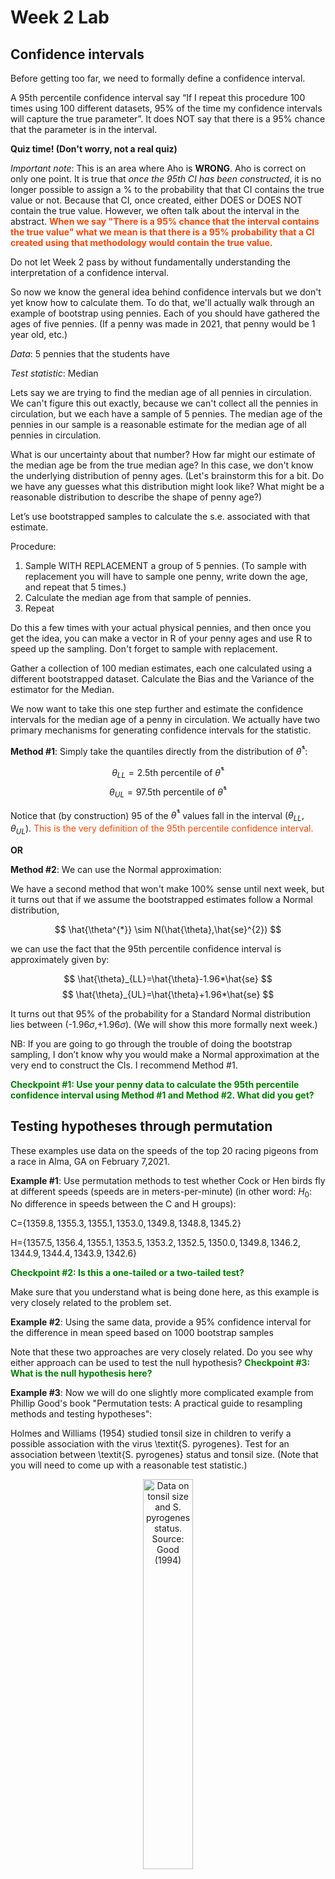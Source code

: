 Week 2 Lab
=============

Confidence intervals
-----------------------

Before getting too far, we need to formally define a confidence interval. 

A 95th percentile confidence interval say “If I repeat this procedure 100 times using 100 different datasets, 95% of the time my confidence intervals will capture the true parameter”. It does NOT say that there is a 95% chance that the parameter is in the interval.

**Quiz time! (Don't worry, not a real quiz)**

*Important note*: This is an area where Aho is **WRONG**. Aho is correct on only one point. It is true that *once the 95th CI has been constructed*, it is no longer possible to assign a $\%$ to the probability that that CI contains the true value or not. Because that CI, once created, either DOES or DOES NOT contain the true value. However, we often talk about the interval in the abstract. **<span style="color: orangered;">When we say "There is a 95$\%$ chance that the interval contains the true value" what we mean is that there is a 95$\%$ probability that a CI created using that methodology would contain the true value.</span>**

Do not let Week 2 pass by without fundamentally understanding the interpretation of a confidence interval. 

So now we know the general idea behind confidence intervals but we don't yet know how to calculate them. To do that, we'll actually walk through an example of bootstrap using pennies. Each of you should have gathered the ages of five pennies. (If a penny was made in 2021, that penny would be 1 year old, etc.)

*Data*: 5 pennies that the students have

*Test statistic*: Median

Lets say we are trying to find the median age of all pennies in circulation. We can't figure this out exactly, because we can't collect all the pennies in circulation, but we each have a sample of 5 pennies. The median age of the pennies in our sample is a reasonable estimate for the median age of all pennies in circulation. 

What is our uncertainty about that number? How far might our estimate of the median age be from the true median age? In this case, we don't know the underlying distribution of penny ages. (Let's brainstorm this for a bit. Do we have any guesses what this distribution might look like? What might be a reasonable distribution to describe the shape of penny age?) 

Let’s use bootstrapped samples to calculate the s.e. associated with that estimate.

Procedure: 
1. Sample WITH REPLACEMENT a group of 5 pennies. (To sample with replacement you will have to sample one penny, write down the age, and repeat that 5 times.)
2. Calculate the median age from that sample of pennies.
3. Repeat

Do this a few times with your actual physical pennies, and then once you get the idea, you can make a vector in R of your penny ages and use R to speed up the sampling. Don't forget to sample with replacement.

Gather a collection of 100 median estimates, each one calculated using a different bootstrapped dataset. Calculate the Bias and the Variance of the estimator for the Median.

We now want to take this one step further and estimate the confidence intervals for the median age of a penny in circulation. We actually have two primary mechanisms for generating confidence intervals for the statistic.

**Method #1**: Simply take the quantiles directly from the distribution of $\hat{\theta}^{*}$:

$$
\theta_{LL} = \mbox{2.5th percentile of } \hat{\theta}^{*}
$$
$$
\theta_{UL} = \mbox{97.5th percentile of } \hat{\theta}^{*}
$$

Notice that (by construction) 95$%$ of the $\hat{\theta}^{*}$ values fall in the interval $(\theta_{LL},\theta_{UL})$. <span style="color: orangered;">This is the very definition of the 95th percentile confidence interval.</span>

**OR** 

**Method #2**: We can use the Normal approximation:

We have a second method that won't make 100\% sense until next week, but it turns out that if we assume the bootstrapped estimates follow a Normal distribution, 

$$
\hat{\theta^{*}} \sim N(\hat{\theta},\hat{se}^{2})
$$

we can use the fact that the 95th percentile confidence interval is approximately given by:

$$
\hat{\theta}_{LL}=\hat{\theta}-1.96*\hat{se}
$$
$$
\hat{\theta}_{UL}=\hat{\theta}+1.96*\hat{se}
$$

It turns out that 95$\%$ of the probability for a Standard Normal distribution lies between (-1.96$\sigma$,+1.96$\sigma$). (We will show this more formally next week.) 

NB: If you are going to go through the trouble of doing the bootstrap sampling, I don’t know why you would make a Normal approximation at the very end to construct the CIs. I recommend Method #1.

**<span style="color: green;">Checkpoint #1: Use your penny data to calculate the 95th percentile confidence interval using Method #1 and Method #2. What did you get?</span>**

Testing hypotheses through permutation
------------------------------------

These examples use data on the speeds of the top 20 racing pigeons from a race in Alma, GA on February 7,2021. 

**Example #1**: Use permutation methods to test whether Cock or Hen birds fly at different speeds (speeds are in meters-per-minute) (in other word: $H_{0}$: No difference in speeds between the C and H groups):

C=$\{1359.8,1355.3,1355.1,1353.0,1349.8,1348.8,1345.2\}$

H=$\{1357.5,1356.4,1355.1,1353.5,1353.2,1352.5,1350.0,1349.8,1346.2,1344.9,1344.4,1343.9,1342.6\}$

**<span style="color: green;">Checkpoint #2: Is this a one-tailed or a two-tailed test?</span>**

Make sure that you understand what is being done here, as this example is very closely related to the problem set.


**Example #2**: Using the same data, provide a 95% confidence interval for the difference in mean speed based on 1000 bootstrap samples

Note that these two approaches are very closely related. Do you see why either approach can be used to test the null hypothesis? **<span style="color: green;">Checkpoint #3: What is the null hypothesis here?</span>**

**Example #3**: Now we will do one slightly more complicated example from Phillip Good's book "Permutation tests: A practical guide to resampling methods and testing hypotheses":

Holmes and Williams (1954) studied tonsil size in children to verify a possible association with the virus \textit{S. pyrogenes}. Test for an association between \textit{S. pyrogenes} status and tonsil size. (Note that you will need to come up with a reasonable test statistic.)

<div class="figure" style="text-align: center">
<img src="Table2categories.png" alt="Data on tonsil size and S. pyrogenes status. Source: Good (1994)" width="40%" />
<p class="caption">(\#fig:unnamed-chunk-1)Data on tonsil size and S. pyrogenes status. Source: Good (1994)</p>
</div>

Now lets consider the full dataset, where tonsil size is divided into three categories. How would we do the test now? **<span style="color: green;">Checkpoint #4: What is the new test statistic? (There are many options.)</span>** What 'labels' do you permute?

<div class="figure" style="text-align: center">
<img src="Table3categories.png" alt="Fill dataset on tonsil size and S. pyrogenes status. Source: Good (1994)" width="50%" />
<p class="caption">(\#fig:unnamed-chunk-2)Fill dataset on tonsil size and S. pyrogenes status. Source: Good (1994)</p>
</div>

Basics of bootstrap and jackknife
------------------------------------

To get started with bootstrap and jackknife techniques, we start by working through a very simple example. First we simulate some data


```r
x<-seq(0,9,by=1)
```

This will constutute our "data". Let's print the result of sampling with replacement to get a sense for it...


```r
table(sample(x,size=length(x),replace=T))
```

```
## 
## 0 2 4 5 6 8 
## 1 3 2 2 1 1
```

Now we will write a little script to take bootstrap samples and calculate the means of each of these bootstrap samples


```r
xmeans<-vector(length=1000)
for (i in 1:1000)
  {
  xmeans[i]<-mean(sample(x,replace=T))
  }
```

The actual number of bootstrapped samples is arbitrary *at this point* but there are ways of characterizing the precision of the bootstrap (jackknife-after-bootstrap) which might inform the number of bootstrap samples needed. *In practice*, people tend to pick some arbitrary but large number of bootstrap samples because computers are so fast that it is often easy to draw far more samples than are actually needed. When calculation of the statistic is slow (as might be the case if you are using the samples to construct a phylogeny, for example), then you would need to be more concerned with the number of bootstrap samples. 

First, lets just look at a histogram of the bootstrapped means and plot the actual sample mean on the histogram for comparison



```r
hist(xmeans,breaks=30,col="pink")
abline(v=mean(x),lwd=2)
```

<img src="Week-2-lab_files/figure-html/unnamed-chunk-6-1.png" width="672" />

Calculating bias and standard error
-----------------------------------

From these we can calculate the bias and standard deviation for the mean (which is the "statistic"):

$$
\widehat{Bias_{boot}} = \left(\frac{1}{k}\sum^{k}_{i=1}\theta^{*}_{i}\right)-\hat{\theta}
$$


```r
bias.boot<-mean(xmeans)-mean(x)
bias.boot
```

```
## [1] -0.0019
```

```r
hist(xmeans,breaks=30,col="pink")
abline(v=mean(x),lwd=5,col="black")
abline(v=mean(xmeans),lwd=2,col="yellow")
```

<img src="Week-2-lab_files/figure-html/unnamed-chunk-7-1.png" width="672" />

$$
\widehat{s.e._{boot}} = \sqrt{\frac{1}{k-1}\sum^{k}_{i=1}(\theta^{*}_{i}-\bar{\theta^{*}})^{2}}
$$


```r
se.boot<-sd(xmeans)
```

We can find the confidence intervals in two ways:

Method #1: Assume the bootstrap statistics are normally distributed


```r
LL.boot<-mean(xmeans)-1.96*se.boot #where did 1.96 come from?
UL.boot<-mean(xmeans)+1.96*se.boot
LL.boot
```

```
## [1] 2.738316
```

```r
UL.boot
```

```
## [1] 6.257884
```

Method #2: Simply take the quantiles of the bootstrap statistics


```r
quantile(xmeans,c(0.025,0.975))
```

```
##   2.5%  97.5% 
## 2.7975 6.2025
```

Let's compare this to what we would have gotten if we had used normal distribution theory. First we have to calculate the standard error:


```r
se.normal<-sqrt(var(x)/length(x))
LL.normal<-mean(x)-qt(0.975,length(x)-1)*se.normal
UL.normal<-mean(x)+qt(0.975,length(x)-1)*se.normal
LL.normal
```

```
## [1] 2.334149
```

```r
UL.normal
```

```
## [1] 6.665851
```

In this case, the confidence intervals we got from the normal distribution theory are too wide.

**<span style="color: green;">Checkpoint #6: Does it make sense why the normal distribution theory intervals are too wide?</span>** Because the original were were uniformly distributed, the data has higher variance than would be expected and therefore the standard error is higher than would be expected.

There are two packages that provide functions for bootstrapping, 'boot' and 'boostrap'. We will start by using the 'bootstrap' package, which was originally designed for Efron and Tibshirani's monograph on the bootstrap. 

To test the main functionality of the 'bootstrap' package, we will use the data we already have. The 'bootstrap' function requires the input of a user-defined function to calculate the statistic of interest. Here I will write a function that calculates the mean of the input values.


```r
library(bootstrap)
theta<-function(x)
  {
    mean(x)
  }
results<-bootstrap(x=x,nboot=1000,theta=theta)
results
```

```
## $thetastar
##    [1] 5.4 3.1 3.1 6.1 6.3 5.3 5.6 5.8 3.3 2.6 4.8 6.0 5.0 4.9 4.4 4.6 4.7 5.5
##   [19] 4.9 5.8 4.7 3.9 3.6 3.5 4.1 3.6 4.1 3.9 4.2 3.6 4.8 4.3 5.0 4.3 2.5 3.7
##   [37] 5.0 3.0 4.2 4.2 4.9 5.0 5.6 4.3 3.2 5.6 4.4 4.8 4.5 4.7 5.7 4.9 5.4 5.1
##   [55] 3.1 5.8 5.0 4.6 5.2 3.7 5.3 3.3 3.4 3.7 3.6 4.7 4.1 5.1 3.6 2.7 4.8 4.2
##   [73] 4.9 2.3 5.4 3.6 5.3 3.4 5.7 3.4 3.8 3.9 4.6 4.2 6.0 4.2 2.9 5.1 5.6 4.8
##   [91] 3.5 6.2 4.1 4.1 4.2 4.7 5.8 5.2 5.7 5.3 4.8 3.5 6.1 6.1 4.1 4.2 4.4 4.2
##  [109] 4.3 4.7 4.5 7.1 3.3 5.0 4.9 1.7 3.8 5.7 4.1 2.9 4.9 4.1 5.4 5.2 5.6 3.9
##  [127] 4.6 4.8 5.2 3.4 5.3 4.9 5.6 5.2 6.3 4.2 3.8 4.5 4.6 6.3 4.4 4.3 4.4 5.4
##  [145] 6.2 4.4 3.4 4.0 5.8 5.0 5.0 5.4 6.4 3.8 4.6 4.4 4.5 5.1 3.6 4.8 4.3 4.1
##  [163] 3.9 2.6 3.3 4.9 4.3 2.6 3.3 2.5 3.8 3.8 4.0 5.4 4.6 3.6 6.2 4.2 4.2 4.8
##  [181] 5.4 4.2 4.2 4.6 4.2 5.3 3.4 5.9 5.6 5.0 4.3 4.2 5.3 5.6 4.3 3.3 4.7 3.2
##  [199] 4.5 4.1 4.5 5.7 4.4 3.7 4.0 5.4 4.7 4.5 5.2 4.4 5.0 3.7 5.2 4.3 4.2 3.3
##  [217] 4.5 5.5 4.6 3.3 4.4 4.2 4.4 3.5 5.2 5.8 3.0 5.2 5.2 6.2 4.3 4.0 3.6 4.6
##  [235] 3.9 5.0 4.5 3.1 4.8 4.6 5.7 4.3 4.3 4.8 5.1 4.0 3.8 5.7 4.8 2.7 4.2 4.7
##  [253] 3.4 3.8 5.6 5.1 4.5 3.9 3.4 5.1 5.2 3.9 3.5 3.6 4.5 4.1 3.8 4.1 4.1 3.8
##  [271] 5.2 5.5 5.2 4.4 5.5 5.9 3.5 3.4 4.6 3.2 5.1 4.9 4.7 3.8 4.7 3.6 4.0 5.4
##  [289] 5.8 4.6 4.1 5.8 4.5 6.1 3.5 3.4 3.6 3.7 4.1 4.7 5.7 4.8 4.8 3.3 4.8 4.5
##  [307] 4.9 5.6 2.7 4.4 6.0 6.3 5.8 4.6 2.9 4.0 3.3 4.0 3.7 5.2 4.8 5.4 5.9 5.2
##  [325] 3.4 3.9 3.6 5.5 4.3 2.8 4.4 4.0 3.8 6.1 5.2 4.8 4.9 3.4 4.9 4.8 4.6 4.4
##  [343] 4.5 3.3 4.4 4.7 5.7 3.7 5.7 5.0 4.1 4.3 2.9 6.0 2.4 4.1 3.2 3.2 5.1 4.6
##  [361] 5.4 6.3 4.6 3.8 3.5 4.2 4.5 3.8 4.8 2.6 4.5 4.0 3.9 4.1 3.8 4.9 4.9 3.5
##  [379] 5.1 4.6 5.9 3.0 4.5 3.8 3.9 5.0 3.8 6.5 3.2 4.3 6.0 5.1 3.4 4.8 3.4 5.2
##  [397] 5.2 4.7 3.4 3.9 5.3 4.6 4.6 5.3 3.1 6.0 3.7 4.8 5.7 6.1 5.7 2.0 4.0 3.0
##  [415] 3.2 5.3 4.8 4.2 4.4 4.3 4.6 5.6 6.1 5.6 6.3 5.3 3.9 4.0 4.0 3.9 3.9 3.8
##  [433] 4.6 4.9 4.7 6.2 3.8 4.4 6.1 4.0 3.8 3.9 4.6 4.4 4.3 4.4 4.0 3.7 2.9 3.9
##  [451] 4.3 5.0 2.9 4.6 5.0 5.7 6.9 4.7 3.5 4.7 5.4 3.8 4.4 3.2 4.8 6.2 5.3 6.2
##  [469] 5.0 3.7 5.8 4.3 4.9 4.5 4.8 6.4 4.6 5.3 4.1 3.8 4.0 4.2 4.2 4.3 5.4 4.6
##  [487] 5.1 3.4 4.2 2.5 3.9 3.2 5.4 3.5 4.5 4.8 5.7 4.5 4.3 4.3 4.9 4.5 4.0 4.6
##  [505] 3.9 5.7 5.0 4.7 2.1 2.9 2.8 5.4 4.6 3.0 4.5 4.4 4.4 2.9 5.0 4.2 4.7 6.2
##  [523] 6.1 5.1 4.6 5.7 5.3 5.5 4.6 3.7 4.9 5.1 2.9 4.1 4.8 4.0 5.6 4.1 5.5 4.5
##  [541] 5.2 3.6 5.4 3.5 3.3 4.0 5.2 3.6 5.1 4.1 4.6 5.1 3.9 5.9 5.9 4.5 2.8 5.0
##  [559] 3.2 4.0 5.4 3.2 5.0 4.1 5.7 6.9 3.7 6.6 4.6 5.1 5.3 5.1 3.7 4.8 4.8 5.4
##  [577] 4.7 5.4 4.6 2.6 4.2 4.8 3.9 5.6 3.7 4.2 4.5 4.6 5.1 5.1 3.7 5.0 4.9 5.9
##  [595] 4.3 4.8 5.6 3.6 3.6 5.1 2.5 4.1 5.2 4.2 4.0 4.6 5.9 6.2 4.0 4.6 5.0 7.1
##  [613] 3.4 4.5 2.7 2.6 5.1 3.8 2.8 3.3 3.8 4.3 2.7 5.9 3.4 5.0 5.8 5.2 4.8 4.8
##  [631] 3.8 5.1 5.4 4.1 5.1 5.2 4.4 5.1 4.8 3.5 4.1 3.5 4.2 5.7 5.4 4.4 2.9 3.5
##  [649] 5.1 3.2 5.5 3.4 5.0 3.6 4.7 4.9 5.5 5.7 5.7 5.0 4.5 4.8 4.4 5.8 6.5 4.0
##  [667] 5.4 3.9 4.6 4.2 4.5 4.7 4.9 3.7 5.9 4.3 4.8 3.8 4.5 3.4 5.8 5.0 3.0 3.9
##  [685] 4.8 3.6 3.4 4.5 6.0 4.3 4.4 3.5 4.2 5.3 4.1 4.8 4.8 6.3 3.4 4.3 4.0 5.2
##  [703] 5.0 6.3 2.7 3.5 4.5 5.5 4.5 4.5 4.8 4.4 3.8 3.5 3.6 2.4 4.3 4.8 4.8 3.7
##  [721] 2.6 4.1 4.8 4.5 4.8 5.6 3.8 5.4 6.2 5.1 3.8 4.1 4.7 5.0 5.7 4.8 4.3 4.6
##  [739] 5.3 5.5 4.8 4.3 3.6 6.1 5.1 5.1 5.6 3.8 5.6 3.8 5.0 4.1 2.3 4.8 4.2 5.3
##  [757] 4.9 5.0 5.2 5.0 5.3 3.6 4.5 4.5 3.8 4.7 5.0 3.7 4.0 3.4 5.2 3.4 4.5 3.9
##  [775] 5.5 6.7 4.8 3.5 4.8 5.7 6.1 6.0 4.8 5.0 6.3 3.0 3.5 5.8 5.8 5.2 4.2 5.6
##  [793] 3.8 4.0 4.4 5.5 5.0 5.7 3.5 3.1 4.3 4.1 4.1 5.1 5.5 6.2 5.1 2.8 3.8 3.5
##  [811] 5.5 4.7 3.6 6.8 2.4 5.7 2.8 2.2 6.1 4.2 4.3 3.6 4.6 3.9 6.0 5.8 5.4 4.5
##  [829] 5.0 4.7 5.8 4.7 5.0 4.0 4.8 4.5 4.8 5.1 4.4 4.4 4.4 3.6 4.1 3.3 3.3 4.0
##  [847] 5.8 3.3 4.8 4.1 4.3 4.6 3.9 4.6 5.2 4.4 3.0 3.7 3.4 5.3 5.2 5.4 4.1 4.4
##  [865] 4.0 3.1 5.7 2.8 6.3 5.0 2.4 3.4 5.2 5.1 5.9 5.0 2.4 3.1 4.9 4.3 4.2 3.9
##  [883] 5.6 4.3 4.6 5.0 4.3 2.6 4.5 3.2 4.1 4.3 4.2 4.8 4.4 4.6 5.1 4.7 4.7 4.2
##  [901] 3.9 4.6 3.3 4.9 4.5 4.8 3.7 4.8 4.8 4.0 4.4 5.2 4.2 4.8 3.6 5.4 4.7 5.8
##  [919] 5.0 4.7 4.7 4.5 4.3 5.7 4.4 3.1 5.2 4.6 4.4 3.2 5.0 3.6 4.4 4.5 4.9 5.3
##  [937] 4.7 4.1 4.5 6.2 4.0 4.3 4.0 5.6 3.9 4.6 3.7 5.8 3.1 3.6 4.2 4.4 5.7 4.7
##  [955] 6.3 4.7 4.0 4.7 5.3 3.8 4.0 5.0 5.0 3.8 4.1 4.9 5.2 4.5 5.6 6.2 3.4 4.4
##  [973] 4.2 4.3 5.1 4.4 4.2 5.0 3.6 4.7 3.4 3.2 4.2 3.8 4.0 5.5 4.7 3.5 4.4 5.4
##  [991] 5.0 4.2 4.4 5.0 3.4 4.6 4.0 6.1 4.5 4.5
## 
## $func.thetastar
## NULL
## 
## $jack.boot.val
## NULL
## 
## $jack.boot.se
## NULL
## 
## $call
## bootstrap(x = x, nboot = 1000, theta = theta)
```

```r
quantile(results$thetastar,c(0.025,0.975))
```

```
##  2.5% 97.5% 
##   2.7   6.2
```

Notice that we get exactly what we got last time. This illustrates an important point, which is that the bootstrap functions are often no easier to use than something you could write yourself.

You can also define a function of the bootstrapped statistics (we have been calling this theta) to pull out immediately any summary statistics you are interested in from the bootstrapped thetas.

Here I will write a function that calculates the bias of my estimate of the mean (which is 4.5 [i.e. the mean of the number 0,1,2,3,4,5,6,7,8,9])


```r
bias<-function(x)
  {
  mean(x)-4.5
  }
results<-bootstrap(x=x,nboot=1000,theta=theta,func=bias)
results
```

```
## $thetastar
##    [1] 6.2 4.3 4.4 4.4 2.5 5.2 6.4 6.9 5.0 3.1 4.6 3.2 3.5 3.0 5.6 5.8 4.3 4.4
##   [19] 4.4 3.5 4.6 4.5 4.8 3.5 3.4 4.6 5.5 5.6 4.2 6.5 5.9 3.7 5.1 4.1 5.7 4.2
##   [37] 4.2 4.2 2.9 4.1 4.3 4.7 5.6 5.5 4.7 3.5 4.5 4.5 5.3 5.1 4.3 4.5 4.5 6.4
##   [55] 3.7 4.7 4.6 4.6 5.4 5.7 3.8 4.0 3.2 4.1 4.8 3.8 6.0 5.6 4.5 4.2 3.2 5.0
##   [73] 3.9 3.2 4.1 4.2 3.3 4.2 4.8 4.6 3.7 5.5 6.9 5.7 4.0 6.8 5.4 5.4 4.2 4.4
##   [91] 4.8 3.2 5.0 4.6 3.7 4.4 6.1 5.9 3.0 4.3 3.3 6.3 4.1 3.9 4.7 4.3 5.6 3.9
##  [109] 5.7 4.9 4.1 5.3 6.2 4.4 5.4 3.7 5.9 5.5 4.8 6.1 4.4 5.4 5.2 4.6 3.2 5.6
##  [127] 4.8 5.4 4.6 5.1 3.2 5.0 3.2 4.1 4.3 5.1 4.1 2.7 5.9 5.9 3.1 4.5 5.8 3.9
##  [145] 4.9 3.7 6.8 3.8 5.0 6.3 5.6 5.5 4.6 4.7 4.8 4.7 3.5 4.3 3.8 2.3 5.5 4.5
##  [163] 4.6 3.5 5.2 4.5 4.2 5.5 4.8 4.6 5.9 4.1 4.7 3.9 3.3 4.7 4.5 3.8 5.7 5.4
##  [181] 4.3 4.9 3.7 3.6 4.4 4.2 4.7 3.7 5.5 5.9 3.5 4.5 5.1 4.2 3.2 5.6 4.6 4.0
##  [199] 3.2 5.2 4.3 6.0 3.0 5.6 6.1 3.2 3.5 5.4 5.7 4.7 2.9 4.5 4.1 3.8 4.6 4.8
##  [217] 4.2 4.9 6.3 2.9 4.7 3.6 3.3 5.5 2.9 4.5 3.7 5.1 4.2 3.7 4.9 5.0 4.7 2.3
##  [235] 3.7 5.1 5.0 4.9 3.5 6.3 3.8 3.3 6.0 3.7 3.7 5.0 3.5 4.6 4.4 3.9 5.5 3.1
##  [253] 3.9 3.9 4.9 4.6 4.3 5.5 4.9 5.1 5.8 5.5 3.0 5.6 3.8 5.9 4.0 3.8 4.9 5.9
##  [271] 4.0 3.6 5.0 4.6 6.0 4.9 4.0 4.2 5.1 3.3 5.6 4.5 6.5 4.6 3.6 4.4 5.7 3.9
##  [289] 4.6 4.8 4.2 5.7 3.6 4.2 3.4 4.4 4.8 5.0 5.0 5.4 4.5 3.3 4.3 5.1 5.3 5.7
##  [307] 2.4 4.7 4.6 5.3 4.6 5.4 3.7 4.6 5.0 3.5 5.4 3.8 6.2 3.7 5.2 3.2 4.8 3.4
##  [325] 4.2 4.9 4.2 5.1 2.1 3.6 4.8 5.3 5.0 4.3 3.9 5.4 4.1 4.2 4.1 4.3 4.3 5.1
##  [343] 5.7 3.7 4.8 5.0 3.6 6.5 4.7 6.0 7.3 4.1 6.0 4.6 4.1 4.6 4.7 4.8 4.9 3.8
##  [361] 2.9 5.9 3.2 5.4 4.8 3.9 4.8 6.0 5.7 4.5 4.6 3.3 5.0 3.1 3.5 4.1 3.8 3.2
##  [379] 5.2 5.3 5.3 5.0 4.0 5.4 3.7 5.9 5.4 3.2 5.2 3.7 5.5 4.7 3.3 5.4 6.7 3.2
##  [397] 5.2 4.4 5.8 6.3 4.8 4.1 4.4 5.0 5.3 5.1 2.8 4.3 4.4 6.5 4.8 3.5 4.6 3.1
##  [415] 5.8 4.1 5.4 3.0 4.4 5.0 6.0 4.6 4.0 5.7 5.6 4.4 4.8 3.4 4.7 4.2 6.5 2.6
##  [433] 5.2 4.2 5.7 4.7 5.2 3.5 3.7 4.8 4.7 5.0 5.2 6.2 5.1 3.7 3.3 6.5 6.4 3.8
##  [451] 6.8 3.4 4.5 5.0 5.3 3.5 2.4 5.5 2.5 3.2 4.1 3.2 5.5 4.7 3.5 3.7 3.4 4.3
##  [469] 5.2 4.1 5.6 3.2 5.6 5.8 4.7 4.0 5.8 5.4 5.2 5.0 4.7 4.2 3.0 3.3 5.3 5.4
##  [487] 5.1 3.9 6.3 5.6 6.0 3.6 3.2 4.8 4.4 3.8 3.1 3.5 3.5 4.0 5.2 5.0 5.5 3.3
##  [505] 4.9 4.7 5.4 3.5 4.0 3.9 5.2 2.2 4.8 3.8 4.3 4.9 4.3 4.1 5.3 4.4 4.6 5.4
##  [523] 4.2 3.9 2.8 4.1 4.3 2.3 4.0 4.9 5.7 6.2 5.3 4.3 4.6 3.4 4.9 5.1 4.0 3.3
##  [541] 4.3 6.5 3.6 3.3 4.3 5.6 4.1 4.2 3.6 5.7 3.8 3.2 5.7 5.9 3.8 4.3 5.4 2.5
##  [559] 4.8 4.9 4.1 4.2 4.7 3.8 4.6 4.4 4.5 4.4 5.4 5.5 4.4 4.2 3.8 3.9 6.8 3.2
##  [577] 4.7 5.5 3.0 4.1 5.5 3.9 4.3 2.6 3.8 3.7 3.2 4.8 3.7 3.7 4.0 4.0 5.7 5.4
##  [595] 5.5 5.7 4.5 5.7 4.9 5.9 5.0 4.5 5.3 3.4 3.5 5.9 3.6 4.8 4.3 5.2 3.8 4.2
##  [613] 4.2 3.1 3.1 5.9 4.9 5.2 5.3 5.3 4.1 5.5 3.6 4.3 3.9 4.9 4.6 3.3 5.7 5.3
##  [631] 5.0 4.3 4.9 5.6 5.6 3.2 3.1 6.4 4.2 3.7 3.2 3.1 4.2 4.6 3.6 6.3 4.6 5.6
##  [649] 5.0 3.8 5.2 6.2 3.9 5.1 4.4 3.6 4.5 4.7 4.8 6.5 3.8 3.3 4.9 6.6 2.9 4.1
##  [667] 5.1 4.2 3.6 4.8 5.9 4.5 3.9 4.1 5.1 4.1 5.2 3.8 4.2 6.3 3.9 3.1 3.3 5.0
##  [685] 4.2 4.3 4.9 2.9 5.8 3.1 5.4 3.8 4.9 5.4 4.2 4.7 3.7 3.9 4.5 3.8 5.5 4.0
##  [703] 3.4 4.5 4.2 4.9 4.7 3.5 4.3 5.0 3.9 6.2 3.6 6.1 4.3 4.2 4.0 3.9 3.5 4.4
##  [721] 3.9 4.0 3.2 7.3 3.7 3.3 5.1 4.4 5.0 5.1 4.3 4.8 4.1 4.7 4.5 5.8 3.6 4.7
##  [739] 6.1 4.6 4.1 2.1 4.0 3.3 6.2 6.6 5.1 6.2 3.5 5.2 5.1 4.2 3.7 4.9 4.4 2.5
##  [757] 4.6 4.8 5.2 4.8 4.1 6.7 5.3 4.9 4.4 4.4 4.7 5.0 5.3 3.8 5.0 4.8 5.5 4.3
##  [775] 4.2 3.3 5.1 6.3 3.4 5.0 2.9 5.2 5.9 5.1 4.9 4.6 4.2 4.5 4.4 5.7 4.5 3.1
##  [793] 3.2 4.5 4.6 3.6 4.2 3.8 4.9 5.5 5.4 4.9 5.8 5.9 3.4 5.8 5.5 4.7 3.6 4.3
##  [811] 4.9 4.3 5.8 4.6 5.9 5.0 4.4 6.1 4.3 3.8 4.5 5.3 4.8 4.8 4.0 3.6 3.8 6.9
##  [829] 5.0 4.8 4.8 5.8 3.3 4.7 4.0 5.4 4.5 5.3 3.7 5.5 4.5 4.1 4.9 5.3 3.6 3.0
##  [847] 3.7 4.5 3.4 3.6 4.8 3.5 4.1 5.0 3.6 4.8 4.1 3.9 3.3 4.1 4.0 4.3 4.5 3.3
##  [865] 4.2 4.8 6.1 4.4 5.5 3.4 5.6 4.6 4.5 3.2 4.1 4.0 4.2 4.9 3.2 4.9 4.3 4.1
##  [883] 5.4 5.3 4.0 5.3 5.0 4.9 3.6 6.6 4.7 4.8 4.2 5.6 3.1 5.1 2.9 6.2 4.5 4.6
##  [901] 5.3 5.4 3.4 4.6 2.5 5.0 3.5 4.6 5.4 4.9 4.9 3.6 3.8 4.3 4.1 4.4 4.5 4.2
##  [919] 4.6 2.9 3.6 4.4 3.6 5.9 3.8 4.2 4.5 5.5 4.5 3.8 4.3 4.7 3.3 6.5 4.3 2.4
##  [937] 4.7 4.3 2.7 3.9 3.7 5.0 5.1 4.7 5.8 4.4 5.2 7.4 4.0 3.6 3.8 2.4 3.9 5.6
##  [955] 5.3 2.9 4.7 2.4 5.4 5.6 3.1 4.5 4.7 5.4 3.5 2.7 4.2 5.4 3.8 4.2 5.7 4.1
##  [973] 2.9 4.3 4.6 5.9 5.6 3.7 4.6 5.1 5.1 3.7 4.9 4.9 4.1 3.3 4.8 4.0 4.2 3.4
##  [991] 4.0 5.4 5.0 3.2 5.0 4.3 2.8 5.5 4.0 4.6
## 
## $func.thetastar
## [1] 0.0322
## 
## $jack.boot.val
##  [1]  0.550720461  0.491168831  0.324258760  0.166388889  0.120370370
##  [6] -0.005172414 -0.191142857 -0.261470588 -0.329714286 -0.484045584
## 
## $jack.boot.se
## [1] 1.006345
## 
## $call
## bootstrap(x = x, nboot = 1000, theta = theta, func = bias)
```

Compare this to 'bias.boot' (our result from above). Why might it not be the same? Try running the same section of code several times. See how the value of the bias ($func.thetastar) jumps around? We should not be surprised by this because we can look at the jackknife-after-bootstrap estimate of the standard error of the function (in this case, that function is the bias) and we can see that it is not so small that we wouldn't expect some variation in these values.

Remember, everything we have discussed today are estimates. The statistic as applied to your data will change with new data, as will the standard error, the confidence intervals - everything! All of these values have sampling distributions and are subject to change if you repeated the procedure with new data.

Note that we can calculate any function of $\theta^{*}$. A simple example would be the 72nd percentile:


```r
perc72<-function(x)
  {
  quantile(x,probs=c(0.72))
  }
results<-bootstrap(x=x,nboot=1000,theta=theta,func=perc72)
results
```

```
## $thetastar
##    [1] 3.2 3.8 4.4 4.6 5.8 4.1 3.5 4.3 6.4 4.4 5.8 5.3 4.5 5.2 4.8 6.7 5.4 5.0
##   [19] 3.8 5.2 4.4 4.6 4.0 4.8 4.2 4.6 5.2 3.3 2.9 4.8 5.0 5.6 3.4 1.6 4.9 4.7
##   [37] 5.5 5.4 3.7 3.6 3.4 4.5 4.5 4.8 4.3 4.4 4.9 4.2 4.3 5.1 4.8 2.9 5.2 5.2
##   [55] 4.7 3.7 5.5 5.0 5.4 3.4 3.1 4.9 4.8 3.6 4.9 3.4 3.8 4.0 4.1 3.8 3.9 5.1
##   [73] 5.2 5.0 4.2 3.6 6.3 4.8 2.5 6.1 6.3 4.6 4.8 4.4 4.4 4.5 5.0 5.7 4.1 5.0
##   [91] 4.5 4.3 4.0 3.5 4.3 4.8 4.2 2.8 4.9 5.0 3.3 3.1 5.5 4.9 3.9 4.8 4.8 4.3
##  [109] 4.6 4.7 4.7 6.3 4.4 5.4 4.5 2.1 5.3 5.1 4.9 2.5 4.3 3.7 4.0 4.9 4.5 3.5
##  [127] 4.3 3.9 4.8 3.6 4.6 3.7 4.0 4.7 4.9 5.9 3.6 3.4 5.1 5.4 4.8 5.6 3.4 5.4
##  [145] 4.3 5.3 5.1 4.3 3.8 4.3 4.5 5.0 4.5 3.6 6.0 3.0 3.8 4.3 4.5 5.9 3.6 3.6
##  [163] 5.3 5.0 5.1 4.0 4.2 5.8 4.8 4.3 2.1 4.7 5.0 3.4 2.9 3.4 5.2 3.8 4.0 4.9
##  [181] 5.1 5.9 5.0 5.4 5.5 5.0 4.0 5.7 2.5 2.6 1.8 4.7 5.7 4.0 1.9 5.1 4.5 5.0
##  [199] 4.2 6.0 3.7 4.8 1.8 4.8 4.7 5.1 4.1 4.1 4.4 5.4 4.7 3.9 3.7 4.5 3.8 4.5
##  [217] 3.0 4.1 5.1 5.0 3.4 3.6 3.7 5.5 5.4 5.1 3.8 3.6 4.5 3.8 4.8 5.1 5.4 4.4
##  [235] 3.5 3.7 5.6 5.6 5.9 4.4 3.6 3.8 2.7 3.3 5.3 5.4 5.2 5.0 3.1 4.2 4.6 4.2
##  [253] 4.1 5.2 3.4 3.3 3.9 5.5 6.3 3.4 3.0 4.5 3.8 4.9 5.5 5.4 3.6 4.2 5.2 3.1
##  [271] 5.5 5.4 4.8 5.3 5.1 4.8 3.6 4.1 3.3 4.9 4.5 4.2 5.1 3.8 6.3 4.7 3.4 2.8
##  [289] 4.2 5.4 6.0 4.8 4.1 4.3 5.6 5.1 5.0 3.7 5.0 3.7 4.0 5.8 3.7 3.8 5.0 2.2
##  [307] 5.1 2.9 5.6 4.3 4.4 5.3 5.0 2.6 5.6 4.3 4.0 3.7 4.0 4.3 2.5 5.0 4.7 5.3
##  [325] 4.0 4.5 3.5 5.5 3.8 5.2 5.8 3.8 6.0 3.5 4.0 5.5 5.4 5.9 3.5 5.6 4.1 5.1
##  [343] 3.6 5.2 4.6 4.9 5.1 3.9 4.4 5.2 2.9 5.1 3.0 4.3 4.3 4.1 2.7 4.2 5.0 5.3
##  [361] 5.5 4.9 2.5 7.4 5.0 2.6 4.7 5.9 3.3 4.2 3.5 4.3 4.2 4.3 3.9 4.7 5.6 5.7
##  [379] 3.0 5.3 2.9 4.6 3.8 3.4 4.1 3.4 4.3 4.9 3.0 5.1 4.9 5.3 4.2 5.7 5.6 5.5
##  [397] 5.0 4.6 2.9 3.4 5.1 5.3 5.2 3.6 4.0 5.1 3.7 5.7 3.9 4.0 4.7 5.2 5.4 4.1
##  [415] 3.8 4.9 5.0 2.9 4.5 4.9 6.0 3.2 6.1 4.2 4.0 5.5 3.6 5.6 5.4 3.3 5.1 3.3
##  [433] 5.5 3.7 3.8 5.3 5.1 3.4 4.5 5.1 4.8 5.4 5.0 5.2 5.3 5.1 4.7 3.9 4.1 4.6
##  [451] 3.8 5.6 4.2 4.4 3.2 6.7 4.3 4.1 4.3 4.2 5.0 4.6 5.4 3.4 3.7 5.6 3.4 5.5
##  [469] 5.0 6.1 4.8 5.5 4.3 4.5 4.5 5.9 6.9 4.0 4.0 4.9 6.7 2.9 3.0 4.9 6.7 3.6
##  [487] 5.8 4.9 4.6 5.4 5.0 4.1 4.7 5.5 4.4 4.3 4.2 5.3 4.3 5.1 4.4 4.7 5.4 2.8
##  [505] 3.9 4.6 5.6 4.3 4.0 5.1 3.5 3.9 5.6 3.8 4.8 5.5 4.3 5.8 3.7 6.4 4.3 5.6
##  [523] 3.9 5.1 4.0 4.4 4.6 3.8 3.5 4.6 4.7 3.5 5.3 3.0 4.1 4.4 4.4 5.3 3.7 4.6
##  [541] 4.3 4.2 2.8 4.4 4.2 3.5 5.2 4.5 4.3 4.8 4.1 5.0 6.0 4.6 1.7 5.4 4.4 6.6
##  [559] 4.7 4.5 4.1 3.3 5.4 3.9 2.9 5.1 5.2 4.5 3.9 3.5 5.1 4.3 4.0 6.0 3.0 4.2
##  [577] 4.8 4.7 4.6 3.1 4.8 4.8 5.7 5.1 3.7 4.7 5.6 5.5 3.0 6.2 3.5 4.4 4.6 4.4
##  [595] 4.1 4.8 4.2 4.7 3.5 3.8 5.7 5.3 3.7 3.7 4.8 5.2 5.5 3.7 4.6 3.0 5.6 5.5
##  [613] 4.7 5.0 5.0 3.7 5.8 6.2 3.6 4.5 3.6 4.0 4.6 6.2 5.0 5.4 4.2 3.8 5.5 5.7
##  [631] 4.7 4.3 4.6 3.0 4.2 3.9 4.6 5.4 4.6 5.4 4.8 4.6 3.8 3.4 2.7 3.7 5.3 3.3
##  [649] 3.6 5.0 4.7 6.4 5.3 3.3 3.7 4.2 3.3 4.4 4.8 5.3 4.3 3.6 4.6 4.1 5.6 3.6
##  [667] 4.6 5.6 5.0 3.1 5.0 4.7 3.5 3.8 3.1 3.4 4.4 4.9 3.4 5.4 4.5 4.5 4.6 3.0
##  [685] 5.1 4.2 4.7 3.4 5.8 7.1 4.3 5.0 4.0 6.8 4.9 3.4 4.1 3.3 4.5 4.6 6.4 5.2
##  [703] 3.9 5.2 4.3 3.6 3.4 4.3 4.0 4.4 5.0 6.0 5.4 6.5 4.5 6.2 4.4 3.7 4.3 3.4
##  [721] 5.7 2.3 4.0 3.9 5.9 4.1 4.3 3.5 4.3 5.4 4.3 5.2 3.6 5.5 2.6 4.6 4.2 4.0
##  [739] 4.1 4.5 3.8 5.6 5.4 3.8 4.2 6.1 3.5 4.2 4.1 2.2 4.2 5.9 4.3 4.8 5.7 4.7
##  [757] 4.9 3.7 4.9 3.3 4.1 3.1 6.3 5.0 5.1 5.5 4.2 4.3 3.1 4.9 4.4 4.5 3.1 3.8
##  [775] 5.0 5.3 4.9 4.8 4.7 4.5 3.1 5.1 3.5 4.0 2.3 4.8 3.8 3.9 4.1 3.5 3.2 4.4
##  [793] 5.3 4.4 4.3 5.4 6.2 4.9 4.3 3.0 5.3 4.5 4.7 3.9 3.3 3.7 3.9 5.3 5.2 4.3
##  [811] 4.6 3.9 3.2 5.1 4.2 6.1 5.6 4.7 3.6 5.5 4.4 5.1 4.4 3.0 5.5 5.0 5.0 5.8
##  [829] 5.8 4.9 5.7 5.1 5.6 4.5 4.7 5.8 4.6 6.9 5.1 4.1 3.1 4.2 3.9 5.1 4.6 5.3
##  [847] 5.8 3.0 5.3 4.2 4.6 4.5 2.9 3.4 3.7 3.6 3.7 4.2 4.4 4.8 5.9 4.1 4.2 5.3
##  [865] 4.4 3.9 2.9 4.4 4.3 3.0 3.7 4.5 4.3 4.3 6.6 5.6 6.5 5.0 3.3 4.7 5.7 4.8
##  [883] 5.3 3.7 3.6 4.9 4.3 3.9 6.0 4.0 6.3 5.0 5.7 3.7 4.4 3.2 5.2 3.9 3.7 4.8
##  [901] 3.4 5.0 3.4 2.9 5.9 5.1 3.8 3.5 5.5 6.3 5.1 5.6 4.0 2.2 5.1 3.8 5.0 4.4
##  [919] 4.2 4.4 3.4 4.5 3.0 4.4 4.5 3.7 5.1 4.1 4.6 5.2 3.6 4.0 5.4 3.0 5.0 4.6
##  [937] 3.2 4.4 6.2 3.7 6.2 4.5 3.0 5.1 6.2 4.6 4.1 4.0 5.4 5.2 4.7 4.8 4.0 3.8
##  [955] 5.0 5.2 5.7 4.2 4.9 4.3 4.5 4.7 5.4 5.0 3.9 5.4 4.5 5.9 4.3 5.9 5.3 3.1
##  [973] 2.3 4.4 4.1 4.1 5.5 5.0 4.8 5.0 5.6 4.3 5.4 4.8 6.0 4.5 4.7 3.7 4.5 2.9
##  [991] 3.1 4.0 4.0 4.4 3.2 5.9 5.6 5.5 4.5 4.6
## 
## $func.thetastar
## 72% 
## 5.1 
## 
## $jack.boot.val
##  [1] 5.4 5.4 5.3 5.3 5.2 5.1 5.0 4.9 4.5 4.5
## 
## $jack.boot.se
## [1] 0.96
## 
## $call
## bootstrap(x = x, nboot = 1000, theta = theta, func = perc72)
```

On Tuesday we went over an example in which we bootstrapped the correlation coefficient between LSAT scores and GPA. To do that, we sampled pairs of (LSAT,GPA) data with replacement. Here is a little script that would do something like that using (X,Y) data that are independently drawn from the normal distribution


```r
xdata<-matrix(rnorm(30),ncol=2)
```

Everyone's data is going to be different. With such a small sample size, it would be easy to get a positive or negative correlation by random change, but on average across everyone's datasets, there should be zero correlation because the two columns are drawn independently.


```r
n<-15
theta<-function(x,xdata)
  {
  cor(xdata[x,1],xdata[x,2])
  }
results<-bootstrap(x=1:n,nboot=50,theta=theta,xdata=xdata) 
#NB: xdata is passed to the theta function, not needed for bootstrap function itself
```

Notice the parameters that get passed to the 'bootstrap' function are: (1) the indexes which will be sampled with replacement. This is different that the raw data but the end result is the same because both the indices and the raw data get passed to the function 'theta' (2) the number of bootrapped samples (in this case 50) (3) the function to calculate the statistic (4) the raw data.

Lets look at a histogram of the bootstrapped statistics $\theta^{*}$ and draw a vertical line for the statistic as applied to the original data.


```r
hist(results$thetastar,breaks=30,col="pink")
abline(v=cor(xdata[,1],xdata[,2]),lwd=2)
```

<img src="Week-2-lab_files/figure-html/unnamed-chunk-17-1.png" width="672" />

Parametric bootstrap
---------------------

Let's do one quick example of a parametric bootstrap. We haven't introduced distributions yet (except for the Gaussian, or Normal, distribution, which is the most familiar), so lets spend a few minutes exploring the Gamma distribution, just so we have it to work with for testing out parametric bootstrap. All we need to know is that the Gamma distribution is a continuous, non-negative distribution that takes two parameters, which we call "shape" and "rate". Lets plot a few examples just to see what a Gamma distribution looks like. (Note that the Gamma distribution can be parameterized by "shape" and "rate" OR by "shape" and "scale", where "scale" is just 1/"rate". R will allow you to use either (shape,rate) or (shape,scale) as long as you specify which you are providing.

<img src="Week-2-lab_files/figure-html/unnamed-chunk-18-1.png" width="672" />


Let's generate some fairly sparse data from a Gamma distribution


```r
original.data<-rgamma(10,3,5)
```

and calculate the skew of the data using the R function 'skewness' from the 'moments' package. 


```r
library(moments)
theta<-skewness(original.data)
head(theta)
```

```
## [1] 0.842351
```

What is skew? Skew describes how assymetric a distribution is. A distribution with a positive skew is a distribution that is "slumped over" to the right, with a right tail that is longer than the left tail. Alternatively, a distribution with negative skew has a longer left tail. Here we are just using it for illustration, as a property of a distribution that you may want to estimate using your data.

Lets use 'fitdistr' to fit a gamma distribution to these data. This function is an extremely handy function that takes in your data, the name of the distribution you are fitting, and some starting values (for the estimation optimizer under the hood), and it will return the parameter values (and their standard errors). We will learn in a couple weeks how R is doing this, but for now we will just use it out of the box. (Because we generated the data, we happen to know that the data are gamma distributed. In general we wouldn't know that, and we will see in a second that our assumption about the shape of the data really does make a difference.)


```r
library(MASS)
fit<-fitdistr(original.data,dgamma,list(shape=1,rate=1))
```

```
## Warning in densfun(x, parm[1], parm[2], ...): NaNs produced
```

```r
# fit<-fitdistr(original.data,"gamma")
# The second version would also work.
fit
```

```
##      shape       rate   
##   1.7310628   3.0436095 
##  (0.7120937) (1.4500707)
```

Now lets sample with replacement from this new distribution and calculate the skewness at each step:


```r
results<-c()
for (i in 1:1000)
  {
  x.star<-rgamma(length(original.data),shape=fit$estimate[1],rate=fit$estimate[2])
  results<-c(results,skewness(x.star))
  }
head(results)
```

```
## [1] -0.05567777  1.18474109  0.63568399  1.14268093  2.32911047  0.05113341
```

```r
hist(results,breaks=30,col="pink",ylim=c(0,1),freq=F)
```

<img src="Week-2-lab_files/figure-html/unnamed-chunk-22-1.png" width="672" />

Now we have the bootstrap distribution for skewness (the $\theta^{*}$ s), we can compare that to the equivalent non-parametric bootstrap:


```r
results2<-bootstrap(x=original.data,nboot=1000,theta=skewness)
results2
```

```
## $thetastar
##    [1]  1.274415538  0.281557607  0.028838042  0.903439832  0.577125086
##    [6]  0.594875039  0.295371377  0.558148481  0.797218779  1.025827765
##   [11]  1.799580259  0.203723785  1.646542629  1.013998037 -0.405151218
##   [16]  0.558148481  0.204022184  0.539279157  1.755327444  0.790574744
##   [21]  0.774804929  0.140930554  0.984927812  0.646439586  0.793160346
##   [26]  1.545007232  0.301817541  1.139825957  1.270323202 -0.300279505
##   [31] -0.025938157 -0.179644444  0.734355979  1.819119168  0.416895289
##   [36]  0.853890348  0.801398291  1.326495753  0.227781906  0.849212780
##   [41] -0.365495641  1.353182297  1.389668913  1.628032483  0.201690211
##   [46]  0.424039603  0.656139431  1.071519941  0.432892954  1.761981430
##   [51]  0.483799199  0.639941182  0.903117569  0.607017901  1.156353385
##   [56]  0.851684601  0.704471320  0.676677250  0.674185013  1.659721786
##   [61]  0.791397970  1.139054699  1.007585837  0.023242669  1.055668517
##   [66]  1.247437004  0.148829949  0.842270260  0.452266030  1.468084905
##   [71]  1.133651575  0.073729570  0.660149389  0.477754603  1.099502133
##   [76]  1.134540030  1.241774427  1.363209001  2.515927138  1.254193782
##   [81]  0.562438404  0.134261727 -0.626328754  1.022124981  0.736060612
##   [86]  0.630707303  1.268743498  0.173048495  0.439399738  0.744637944
##   [91]  1.492377813  0.016853241  0.440301424  1.171296389  0.997871233
##   [96]  0.859591597  0.640639670  0.422234465  1.531476666  0.125901452
##  [101]  1.271913851  1.262122761  0.724274270  1.030455947  0.570417398
##  [106]  1.468904189  0.803703746  0.446283212  1.344569148  0.434091504
##  [111]  1.022001403  1.121646427  1.055569275  0.815326801 -0.292518296
##  [116]  0.666505725  0.765496793  0.753745757  0.903276405  0.872116159
##  [121]  1.613243144  1.174565869  0.182726361  1.440664462  1.237350859
##  [126]  0.725816584 -0.168183489  0.023980115  0.621118594  1.182016108
##  [131]  0.419160556  1.038870401  2.354749978  0.152500985  0.620588189
##  [136]  1.190404670  0.948802231  0.789555868  0.980738917  0.212455695
##  [141]  0.066214721  0.520539028  1.524800364  0.887064191  1.809380321
##  [146]  0.478819559  0.216700475 -0.182386198  0.275389527  0.130918042
##  [151]  1.147667061  0.851730518  1.010515500  1.138748092  0.712486867
##  [156]  0.210584112  1.275755304  0.396352089  0.026338248  0.814763658
##  [161]  0.444780583  1.741988001  0.101340942  0.886517027  1.408041570
##  [166]  0.460152154  0.481946379  0.359087181  0.538709260  0.383196388
##  [171]  1.012071700  1.624474229  0.724228851  0.400684032  0.173822372
##  [176]  0.734362458  0.633475032  1.142151976  1.645446664  2.047237554
##  [181]  0.584816528  1.648552858  0.739867125  1.812938869  0.293409784
##  [186] -0.412275789  1.546343322  1.299942295  0.564907254  0.106439665
##  [191]  0.213954368  0.759196344  0.573982202  0.669890472  1.150991885
##  [196]  0.034117765  1.152319047  0.276040899  0.706851456  0.235141856
##  [201]  1.345433582  0.847777936  0.921618211  1.068075282  0.246652022
##  [206]  0.563103770 -0.398595779  1.214612080  0.794137170  1.483385979
##  [211]  0.098617011  0.629804239  0.581330923  1.962152456  1.790952243
##  [216]  0.478763632  1.407215322  1.529443847  0.869916341  0.961308349
##  [221]  1.147630754  0.671189365  0.949842461  0.523206166 -0.306763344
##  [226] -0.192208113  0.413566805  0.873502042  0.558379486  0.254048852
##  [231]  1.610948702  0.444099505  0.070892178 -0.334540735  1.753686159
##  [236]  0.431540854  1.143013413  0.838332476 -0.354212342  0.792536310
##  [241] -0.373165039  0.553540074 -0.140938418  1.315513751 -0.291413524
##  [246]  1.798589621  0.976505659  1.016927242 -0.152730788  0.793090959
##  [251]  0.894076973 -0.046580383  1.413856468  1.252696704  0.716004840
##  [256]  0.824220043  1.195103127  0.810672028  0.057582262  1.244422135
##  [261]  0.946111863  1.511276633  0.521747393  1.250674088 -0.443508342
##  [266]  0.089792619  1.622603376  0.392310733  0.124825597  0.164620533
##  [271]  0.833334775  0.148163153  1.504248200  2.116408178  0.043856162
##  [276]  1.812177312  0.845128454  0.555251033  0.095109239  0.652336837
##  [281]  0.726941908 -0.112722469  1.055201081 -0.073543979 -0.066695565
##  [286]  0.307938844  2.121356825  0.553569804  0.236723923  1.516002392
##  [291]  1.036326220  0.369377348  1.026237303  0.776533484  2.113009683
##  [296]  0.935460694  0.545426892 -0.135536855  0.450248484  0.842233726
##  [301]  0.778776772 -0.352952143  1.096577935  1.387889854  0.517101024
##  [306]  1.380935326  0.465277493  1.412401134  0.365544998  1.504778551
##  [311]  0.758673414  1.084850106  1.307757045  1.164837790  0.567577145
##  [316]  1.647827774  1.490546129  1.342625727  0.295016102  0.279390741
##  [321]  0.299005437  1.430781822  0.677893750  0.766094293  0.022707449
##  [326]  1.055761164  0.638595588  0.841739004  0.812726164  1.183417653
##  [331]  0.842350999  0.472710051  0.606855947  0.101363123  0.151513603
##  [336]  0.050054368  0.247370820  1.721825177  0.199627715  0.637786648
##  [341] -0.093911230  0.475410351  0.243174068  0.466047390  1.374860386
##  [346]  0.935439754  0.454708879  0.498760828  0.848138146  1.746097019
##  [351] -0.008842659  0.087003582  1.556361676  1.399050203  0.781551684
##  [356]  1.109201925  0.825007183  0.451133913  0.889325007  0.205945856
##  [361]  0.504396905  0.479436664  0.846498767  1.085488690  1.284734668
##  [366]  0.277751915  0.746289404  0.155313475  0.779239496  0.548927049
##  [371] -0.144391580  0.745785862  0.063876031  1.308632541  1.042961224
##  [376] -0.291435965  0.216601224 -0.020917347  0.753911506  0.807589535
##  [381]  0.450700301  1.674331027  1.182785453  0.708306168  1.237079544
##  [386]  1.381076121 -0.004384196  0.781925819  0.618536940  0.777706723
##  [391]  1.701174960  0.724413246  0.759281620  0.571379469  0.560887834
##  [396]  0.996845434 -0.074703447 -0.307765076  0.404774777  0.290797590
##  [401]  1.025782341  0.204683483  0.961420883  0.429502085  0.720995458
##  [406] -0.002337742  0.789799917  0.641247418  1.536675970  0.993145011
##  [411]  1.752753578  1.255864983  0.699536659  0.645853771  0.931471507
##  [416]  0.189347461  0.701834706  0.219610641  1.767512019  1.262319754
##  [421]  0.700718239  0.706975268  0.679689996  0.479673639  0.133454439
##  [426]  0.561187803  0.514447145  0.279442933  0.103504612  1.203556479
##  [431]  0.913679567  0.858520696  1.649316250  0.253852340  0.305370469
##  [436]  0.024784388  0.938381720  0.229281019 -0.194739417  0.697305404
##  [441]  0.221398729  0.109502263  0.643322473  0.471032947  1.794195686
##  [446]  0.724476986  0.867608641  0.938459663  1.364765042  0.237569256
##  [451]  0.840063046  0.164603045  1.416653900  0.921841478  0.647939255
##  [456]  0.878288477 -0.199073207  0.712627599  1.517017314  0.932580573
##  [461]  1.281386242  0.691732460  0.139445424  1.726795014  1.703944116
##  [466]  1.239254865  0.208882279  1.181811845  0.685896107  0.851389491
##  [471]  1.200414439  0.748725696  0.053623703 -0.099838219  0.232109983
##  [476]  2.354000802  0.614050840  0.636447199  1.298469414  0.472453668
##  [481]  0.752388353  0.424132895  0.501474886  2.020684547  0.959340827
##  [486]  1.209866992 -0.158020411  1.055566537  1.058690636  1.298771231
##  [491] -0.024620783  0.005116583  0.863809216  0.612654087  0.662088251
##  [496]  0.840063046  0.843144026  0.878184315  0.648984589  0.858066346
##  [501]  0.507166835 -0.152790841  0.631406651  1.126869275 -0.240357853
##  [506]  0.528030316  0.305769933  0.386917396  0.710407200  1.961180927
##  [511]  0.464879294  0.644748550  0.626797777  0.707438977  1.526670536
##  [516]  0.397222138  1.214494557  0.406480779  1.412483129  0.211487031
##  [521]  0.657971937  0.059511221  0.407176473 -0.309343351  1.055652019
##  [526]  0.219875810  0.607207992  0.916741401  1.643148414  0.359533259
##  [531]  0.197602394  1.174410392  1.904040701  1.233176104  0.892755786
##  [536]  1.672725155 -0.076951120  0.284394732  1.187977735  1.037648370
##  [541]  1.199957444  0.693260641  0.237456874  2.095663203  1.176096629
##  [546]  0.456891380  0.188421948  0.026338248  0.490838517  0.616031595
##  [551]  0.484004360  0.946925681  0.739253975  1.643583951  1.147008822
##  [556]  1.009325553  0.489380527  1.209545092  1.201673404  0.803091689
##  [561]  0.823402856  1.131030734  0.547672868  0.501930028  0.801940244
##  [566]  1.539590279  0.655844703  0.448207040  0.289264526  0.364542062
##  [571]  0.383467091  0.592528133  1.575665229  0.329366592  1.406625712
##  [576]  0.457645595  0.628159286  1.411374596 -0.336513922  1.293429467
##  [581]  0.777669414  0.448985873  1.939353712 -0.626015148  0.461385120
##  [586]  1.302373538  0.760840122  1.413481586  0.772368045  0.376769514
##  [591]  1.140879123  1.534173189  1.294189782  0.040862303  0.854331928
##  [596]  0.512317055  1.389835708 -0.095319925  0.636447199  0.812853853
##  [601]  0.103947596  0.572738731  0.439232232  0.363602355  0.446597477
##  [606]  0.617241351  0.405011253  0.276655817  1.155464752  0.861483659
##  [611]  1.144445663  0.994634527  1.082037779  1.650165987  0.789999280
##  [616]  1.115461634  1.013589790 -0.209352809  0.653251380  0.794010486
##  [621]  0.654244850  0.556111575 -0.071796806  1.315021535  0.623336699
##  [626]  0.370983523  0.865015685  0.511841019  1.923432404 -0.129604651
##  [631]  1.022744625  0.659532834  0.737337012  0.280444380  1.063777832
##  [636]  0.815133457 -0.304623754  0.213288122  0.727806854  0.985266819
##  [641]  1.021207204  0.272112382  1.293697313  0.421456926  0.858193534
##  [646]  0.351290825  0.520558075  0.212759235  1.472642429  0.616164516
##  [651]  1.393569232  0.808410118  0.337535903  0.580411369  0.280766267
##  [656]  0.299648581  1.472265139  1.492924050  1.249158285  1.554174458
##  [661]  1.252070488  0.865235021  0.048628164  1.093698833  1.468084905
##  [666]  1.396155476  0.302889581  1.068378613  0.536950556  2.626329302
##  [671]  0.842786034  0.356057173  0.841020202  1.446383034  1.068639081
##  [676] -0.094133932  0.114936167 -0.488929265  1.013695186  1.135895566
##  [681]  0.598142337  0.016564632  0.822924143  0.699422287  0.188758099
##  [686]  0.515371240  0.694799115  1.330079551  0.358108562  2.083374491
##  [691]  0.826464847  0.719200731  1.345053462  2.644491389  0.161039632
##  [696]  1.203564570  1.350990874  0.339806029  0.042399897  1.313547436
##  [701]  1.198950318  1.598368177  0.987715454  0.125563696  0.902034832
##  [706]  0.869234791  1.251452130  0.790903492 -0.132380961  0.298389636
##  [711]  1.285518620  0.783121232  0.182836095  1.350990874  0.220410953
##  [716]  0.718896174  1.062766574  0.073520406  0.694258537 -0.193159478
##  [721] -0.160122334  0.421369671  0.344070669  0.223061909 -0.352183641
##  [726]  0.940039872  1.390404362  1.994751964  1.545271521  0.633053902
##  [731]  0.484421727  0.214447752  0.028885861  0.088951284  0.338514753
##  [736]  0.417562758  0.195068271  0.341418941  0.541167664  0.632617202
##  [741]  0.265234604  1.627327964  0.001903751  1.957607102  0.817043446
##  [746]  0.270195842  1.280741439  0.322830454 -0.177138871  1.267808563
##  [751]  0.726053709  0.262610218  1.272086062  0.201683465  0.635320642
##  [756]  0.532470482  0.514954547  1.483704142 -0.334623312  1.014149378
##  [761]  0.601645897 -0.278220038  1.695553036  0.761759424  0.600839123
##  [766]  0.656632299  0.125419398  1.126691111 -0.016098790  0.729436046
##  [771]  0.600652452  0.217555710  0.417438175  0.985092538  0.423026393
##  [776]  0.697326994  1.754389796  2.236316892  0.441018403  0.433816894
##  [781]  0.423884737  0.981152536  0.139157453  0.163215736  0.456858780
##  [786] -0.222146244  1.277164784  0.669474505  0.789236043  0.498028541
##  [791]  1.442145807  0.218713517  0.499272333  0.520452017  1.179239065
##  [796]  0.097198289  1.500952443  0.780644941  0.500888810  1.268121575
##  [801]  1.919974845 -0.055240268  0.538537845  0.460356537  0.640639670
##  [806]  1.905850115  1.207135184  0.699518291  1.540313690  0.993528109
##  [811]  0.281115423  0.363734414  0.257765111  0.922722067  0.635579890
##  [816]  0.449791396  0.285969519  0.548153716  0.642596601  0.123548368
##  [821]  0.123709627  0.641805839  0.013090434  0.219631293  0.945384416
##  [826] -0.172433232  0.261132647  0.432854678  0.847918047  0.421178917
##  [831]  1.481917768  0.406990665  1.306913500 -0.607187049  0.441340120
##  [836] -0.125954964  0.569733302  0.795058299 -0.019445060 -0.016542954
##  [841]  0.572651762  0.561070198  0.711698707  1.875377276  1.111698343
##  [846]  1.324509259  1.259329939  1.130558870  1.297023385  0.544875249
##  [851]  0.349517682  0.747525295  0.732341155  0.700718239  0.645816254
##  [856]  0.423432727 -0.055073653  0.472943539  1.128277399  0.563837396
##  [861]  1.234170233  0.380998518  0.508763540  0.598055599 -0.078566953
##  [866]  1.183803931  0.714740781  1.482134964  0.317848336  0.856526779
##  [871]  0.655218078  0.581244782 -0.100698267  1.241259477 -0.028019340
##  [876]  1.190919431  1.261399125  0.463310549  1.549233763  0.363356454
##  [881]  0.558470450  0.004136538  0.580892643  0.779973653  1.451960917
##  [886]  1.291483201  0.460503538  0.565307947  1.433571440 -0.056185755
##  [891]  0.840912221 -0.101313721  1.048338668  0.828000750  0.221467663
##  [896]  1.075994447  1.208399637  0.384725001  0.417835124  1.317243911
##  [901]  1.345433582  0.415354866  1.158824175  0.487233693  0.370461904
##  [906] -0.098755355  0.443240932  0.153267899  0.275403356  0.666291428
##  [911] -0.702405468  0.239477651  0.908428459  0.852500572  1.255177311
##  [916]  0.656395894  1.229958684  1.009675684  0.736081026  1.939422645
##  [921]  1.206429621  0.462190378  0.846849031  0.070316613  0.931795806
##  [926]  1.273133437  0.267014981  0.646259226  0.092187119  0.765496793
##  [931]  0.634188062  1.020689487  0.555337626  1.536084125  0.778091283
##  [936]  0.238679759  0.398192131  0.243708875  0.472710051  0.622048036
##  [941]  1.327533814  0.675918514  0.754992909  0.468546601  1.065337313
##  [946]  0.156411097  0.627291235  0.855354843  1.988563477  1.551234081
##  [951]  0.419545630  1.187359679  0.420340181  1.786113848  1.479456244
##  [956]  1.091661280  1.906283107  1.156874360  0.281204101  0.587863909
##  [961]  0.246650796  0.452559669  0.207801861  0.689571632  1.210061936
##  [966]  0.885352172  0.834179742  0.245405171  1.212676549  0.865400496
##  [971]  1.149790213  0.142216824  0.629355243  0.336512506  1.486279212
##  [976]  1.393419265  0.476694868  1.158338239  0.516885062  0.406012841
##  [981]  0.494344740  0.404755931  0.765496793  1.142358452  0.914545479
##  [986]  0.542006077  0.516861465  0.792755065  0.545400644  0.708384967
##  [991]  1.792350026  1.806234954  1.302192284  0.330630618  0.417835124
##  [996]  0.029057300  0.855458586  0.397222138  1.449760193  1.153106621
## 
## $func.thetastar
## NULL
## 
## $jack.boot.val
## NULL
## 
## $jack.boot.se
## NULL
## 
## $call
## bootstrap(x = original.data, nboot = 1000, theta = skewness)
```

```r
hist(results,breaks=30,col="pink",ylim=c(0,1),freq=F)
hist(results2$thetastar,breaks=30,border="purple",add=T,density=20,col="purple",freq=F)
```

<img src="Week-2-lab_files/figure-html/unnamed-chunk-23-1.png" width="672" />

What would have happened if we would have fit a normal distribution instead of a gamma distribution?


```r
fit2<-fitdistr(original.data,dnorm,start=list(mean=1,sd=1))
```

```
## Warning in densfun(x, parm[1], parm[2], ...): NaNs produced

## Warning in densfun(x, parm[1], parm[2], ...): NaNs produced

## Warning in densfun(x, parm[1], parm[2], ...): NaNs produced

## Warning in densfun(x, parm[1], parm[2], ...): NaNs produced
```

```r
fit2
```

```
##       mean          sd    
##   0.56873726   0.44395658 
##  (0.14039140) (0.09926997)
```

```r
results.norm<-c()
for (i in 1:1000)
  {
  x.star<-rnorm(length(original.data),mean=fit2$estimate[1],sd=fit2$estimate[2])
  results.norm<-c(results.norm,skewness(x.star))
  }
head(results.norm)
```

```
## [1] -0.15617111 -0.54442072 -0.07305945  0.15169233  0.03013862  0.58422700
```

```r
hist(results,breaks=30,col="pink",ylim=c(0,1),freq=F)
hist(results.norm,breaks=30,col="lightgreen",freq=F,add=T)
hist(results2$thetastar,breaks=30,border="purple",add=T,density=20,col="purple",freq=F)
```

<img src="Week-2-lab_files/figure-html/unnamed-chunk-24-1.png" width="672" />

All three methods (two parametric and one non-parametric) really do give different distributions for the bootstrapped statistic, so the choice of which method is best depends a lot on the situation, how much data you have, and what you might already know about the underlying distribution.

Jackknifing is just as easy at bootstrapping. Here we will do a trivial example for illustration. We will write a little function for the mean even though you could put the function in directly with 'jackknife(x,mean)'


```r
theta<-function(x)
  {
  mean(x)
  }
x<-seq(0,9,by=1)
results<-jackknife(x=x,theta=theta)
results
```

```
## $jack.se
## [1] 0.9574271
## 
## $jack.bias
## [1] 0
## 
## $jack.values
##  [1] 5.000000 4.888889 4.777778 4.666667 4.555556 4.444444 4.333333 4.222222
##  [9] 4.111111 4.000000
## 
## $call
## jackknife(x = x, theta = theta)
```

**<span style="color: green;">Checkpoint #7: Why do we not have to tell the 'jackknife' function how many replicates to do?</span>**

Let's compare this with what we would have obtained from bootstrapping


```r
results2<-bootstrap(x,1000,theta)
mean(results2$thetastar)-mean(x)  #this is the bias
```

```
## [1] 0.0619
```

```r
sd(results2$thetastar)  #the standard deviation of the theta stars is the SE of the statistic (in this case, the mean)
```

```
## [1] 0.9139659
```


Everything we have done to this point used the R package 'bootstrap' - now lets compare that with the R package 'boot'. To avoid any confusion (a.k.a. masking) between the two packages, I recommend detaching the bootstrap package from the workspace with


```r
detach("package:bootstrap")
```


The 'boot' package is now recommended over the 'bootstrap' package, but they give the same answers and to some extent it is personal preference which one prefers to use.

We will still use the mean as the statistic of interest, but we will have to write a new function for it because the syntax of the 'boot' package is slightly different:


```r
library(boot)
theta<-function(x,index)
  {
  mean(x[index])
  }
boot(x,theta,R=999)
```

```
## 
## ORDINARY NONPARAMETRIC BOOTSTRAP
## 
## 
## Call:
## boot(data = x, statistic = theta, R = 999)
## 
## 
## Bootstrap Statistics :
##     original     bias    std. error
## t1*      4.5 0.05235235   0.9139489
```

One of the main advantages to the 'boot' package over the 'bootstrap' package is the nicer formatting of the output.

Going back to our original code, lets see how we could reproduce all of these numbers:


```r
table(sample(x,size=length(x),replace=T))
```

```
## 
## 0 4 5 6 7 8 9 
## 1 1 2 1 2 1 2
```

```r
xmeans<-vector(length=1000)
for (i in 1:1000)
  {
  xmeans[i]<-mean(sample(x,replace=T))
  }
mean(x)
```

```
## [1] 4.5
```

```r
bias<-mean(xmeans)-mean(x)
se.boot<-sd(xmeans)
bias
```

```
## [1] -0.0053
```

```r
se.boot
```

```
## [1] 0.8975341
```

Why do our numbers not agree exactly with those of the boot package? This is because our estimates of bias and standard error are just estimates, and they carry with them their own uncertainties. That is one of the reasons we might bother doing jackknife-after-bootstrap.

The 'boot' package has a LOT of functionality. If we have time, we will come back to some of these more complex functions later in the semester as we cover topics like regression and glm.

